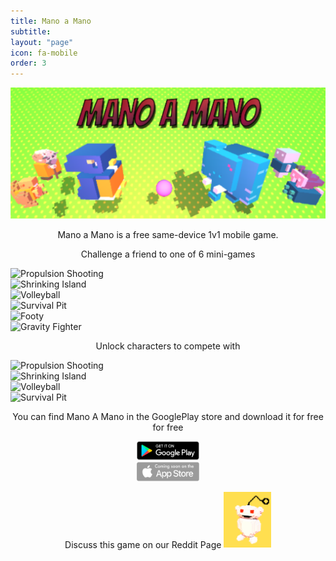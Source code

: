 ```yaml
---
title: Mano a Mano
subtitle:
layout: "page"
icon: fa-mobile
order: 3
---
```


<a class="image featured"><img src="assets/images/MaMHeader.png" alt="" /></a>




<p><center>Mano a Mano is a free same-device 1v1 mobile game.</center> </p>


<p><center> Challenge a friend to one of 6 mini-games </center> </p>


  <div class="row">
    <div class="4u 12u$(mobile)">
      <div class="item">
        <a class="image fit"><img src="{{ 'assets/images/pic02.jpg' | relative_url }}" alt="Propulsion Shooting" /></a>
      </div>
      <div class="item">
        <a class="image fit"><img src="{{ 'assets/images/pic03.jpg' | relative_url }}" alt="Shrinking Island" /></a>
      </div>
    </div>
    <div class="4u 12u$(mobile)">
      <div class="item">
        <a  class="image fit"><img src="{{ 'assets/images/pic04.jpg' | relative_url }}" alt="Volleyball" /></a>
      </div>
      <div class="item">
        <a class="image fit"><img src="{{ 'assets/images/pic05.jpg' | relative_url }}" alt="Survival Pit" /></a>
      </div>
    </div>
    <div class="4u 12u$(mobile)">
      <div class="item">
        <a class="image fit"><img src="{{ 'assets/images/pic06.jpg' | relative_url }}" alt="Footy" /></a>
      </div>
      <div class="item">
        <a class="image fit"><img src="{{ 'assets/images/pic07.jpg' | relative_url }}" alt="Gravity Fighter" /></a>
      </div>
    </div>
  </div>

<center><p>Unlock characters to compete with</p></center>
<div class="row">
    <div class="6u 12u$(mobile)">
      <div class="item">
        <a class="image fit"><img src="{{ 'assets/images/pic02.jpg' | relative_url }}" alt="Propulsion Shooting" /></a>
      </div>
      <div class="item">
        <a class="image fit"><img src="{{ 'assets/images/pic03.jpg' | relative_url }}" alt="Shrinking Island" /></a>
      </div>
    </div>
    <div class="6u 12u$(mobile)">
      <div class="item">
        <a  class="image fit"><img src="{{ 'assets/images/pic04.jpg' | relative_url }}" alt="Volleyball" /></a>
      </div>
      <div class="item">
        <a class="image fit"><img src="{{ 'assets/images/pic05.jpg' | relative_url }}" alt="Survival Pit" /></a>
      </div>
    </div>
  </div>

<center><p>You can find Mano A Mano in the GooglePlay store and download it for free for free</p></center>


<center><a href="https://play.google.com/store?hl=en" class="image featured"><img src="assets/images/getOnPlay.png" alt="Get it on the play store" style="width:20%;" /></a></center>

<center><p>Discuss this game on our Reddit Page <a href="http://patricktabet.github.io/privacy.html" class="image featured"><img src="assets/images/RedditLink.jpg" alt="Reddit link" style="width:15%;" /></a></p></center>








